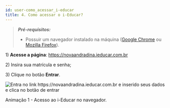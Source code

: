 ```yaml
---
id: user-como_acessar_i-educar
title: 4. Como acessar o i-Educar?
---
```


> ***Pré-requisitos:*** 
> * Possuir um navegador instalado na máquina ([Google Chrome](https://www.google.com/intl/pt-BR_ALL/chrome/) ou [Mozilla Firefox](https://www.mozilla.org/pt-BR/firefox/new/)).

1\) **Acesse a página**: <a href=https://novaandradina.ieducar.com.br target="_blank">https://novaandradina.ieducar.com.br</a>

2\) Insira sua matrícula e senha;

3\) Clique no botão **Entrar**.

![Entra no link https://novaandradina.ieducar.com.br e inserido seus dados e clica no botão de entrar](/img/treinamento_gifs/login_i_educar.gif)

<p class="centerText bold small">Animação 1 - Acesso ao i-Educar no navegador.</p>